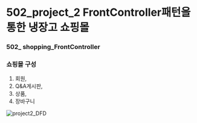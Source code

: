 # 502_project_2 FrontController패턴을 통한 냉장고 쇼핑몰

### 502_ shopping_FrontController
### 쇼핑몰 구성
1. 회원, 
2. Q&A게시판, 
3. 상품, 
4. 장바구니

![project2_DFD](https://user-images.githubusercontent.com/72241081/94889080-f3c07480-04b5-11eb-873f-d4df5a0ab0f6.png)
